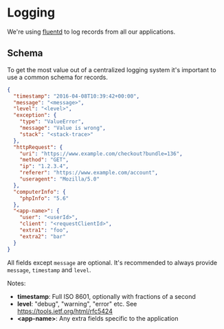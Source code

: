 Logging
=======

We're using [fluentd](http://www.fluentd.org/) to log records from all our applications.

Schema
------
To get the most value out of a centralized logging system it's important to use a common schema for records.

```json
{
  "timestamp": "2016-04-08T10:39:42+00:00",
  "message": "<message>",
  "level": "<level>",
  "exception": {
    "type": "ValueError",
    "message": "Value is wrong",
    "stack": "<stack-trace>"
  },
  "httpRequest": {
    "uri": "https://www.example.com/checkout?bundle=136",
    "method": "GET",
    "ip": "1.2.3.4",
    "referer": "https://www.example.com/account",
    "useragent": "Mozilla/5.0"
  },
  "computerInfo": {
    "phpInfo": "5.6"
  },
  "<app-name>": {
    "user": "<userId>",
    "client": "<requestClientId>",
    "extra1": "foo",
    "extra2": "bar"
  }
}
```

All fields except `message` are optional. It's recommended to always provide `message`, `timestamp` and `level`.

Notes:
- **timestamp**: Full ISO 8601, optionally with fractions of a second
- **level**: "debug", "warning", "error" etc. See https://tools.ietf.org/html/rfc5424
- **&lt;app-name&gt;**: Any extra fields specific to the application
